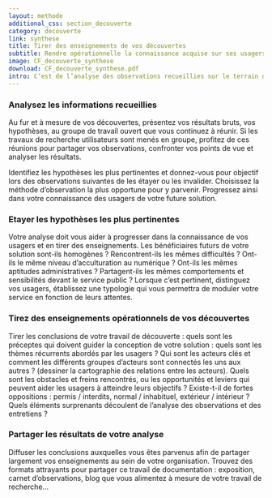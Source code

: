 ```yaml
---
layout: methode
additional_css: section_decouverte
category: decouverte
link: synthese
title: Tirer des enseignements de vos découvertes
subtitle: Rendre opérationnelle la connaissance acquise sur ses usagers
image: CF_decouverte_synthese
download: CF_decouverte_synthese.pdf
intro: C’est de l’analyse des observations recueillies sur le terrain que vous obtiendrez des pistes prometteuses pour vous orienter dans la conception de votre solution. La connaissance de vos usagers vous permettra d’affiner la compréhension de leurs besoins et de leur comportement. Analysez les résultats de vos recherches auprès des usagers, tirez-en des conclusions opérationnelles et partagez-les largement.
---
```


### Analysez les informations recueillies
Au fur et à mesure de vos découvertes, présentez vos résultats bruts, vos hypothèses, au groupe de travail ouvert que vous continuez à réunir. Si les travaux de recherche utilisateurs sont menés en groupe, profitez de ces réunions pour partager vos observations, confronter vos points de vue et analyser les résultats. 

Identifiez les hypothèses les plus pertinentes et donnez-vous pour objectif lors des observations suivantes de les étayer ou les invalider. Choisissez la méthode d’observation la plus opportune pour y parvenir. Progressez ainsi dans votre connaissance des usagers de votre future solution.   

### Etayer les hypothèses les plus pertinentes 
Votre analyse doit vous aider à progresser dans la connaissance de vos usagers et en tirer des enseignements. Les bénéficiaires futurs de votre solution sont-ils homogènes ? Rencontrent-ils les mêmes difficultés ? Ont-ils le même niveau d’acculturation au numérique ? Ont-ils les mêmes aptitudes administratives ? Partagent-ils les mêmes comportements et sensibilités devant le service public ? Lorsque c’est pertinent, distinguez  vos usagers, établissez une typologie qui vous permettra de moduler votre service en fonction de leurs attentes.   

### Tirez des enseignements opérationnels de vos découvertes
Tirer les conclusions de votre travail de découverte : quels sont les préceptes qui doivent guider la conception de votre solution : quels sont les thèmes récurrents abordés par les usagers ? Qui sont les acteurs clés et comment les différents groupes d’acteurs sont connectés les uns aux autres ? (dessiner la cartographie des relations entre les acteurs). Quels sont les obstacles et freins rencontrés, ou les opportunités et leviers qui peuvent aider les usagers à atteindre leurs objectifs ? Existe-t-il de fortes oppositions : permis / interdits, normal / inhabituel, extérieur / intérieur ? Quels éléments surprenants découlent de l’analyse des observations et des entretiens ?

### Partager les résultats de votre analyse 
Diffuser les conclusions auxquelles vous êtes parvenus afin de partager largement vos enseignements au sein de votre organisation. Trouvez des formats attrayants pour partager ce travail de documentation : exposition, carnet d’observations, blog que vous alimentez à mesure de votre travail de recherche...